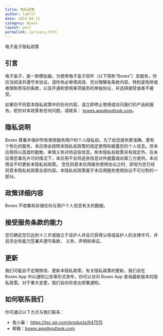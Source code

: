 ```yaml
---
title: 隐私政策
author: lw0717
date: 2024-04-12
category: Boxes
layout: post
permalink: /privacy.html
---
```


电子盒子隐私政策

## 引言

电子盒子，是一款模拟器。为使用电子盒子软件（以下简称“Boxes”）及服务，你应当阅读并遵守本协议。请你务必审慎阅读、充分理解各条款内容，特别是免除或者限制责任的条款，以及开通和使用某项服务的单独协议，并选择接受或者不接受。

如果你不同意本隐私政策中的任何内容，请立即停止使用或访问我们的产品和服务。若你对本政策有任何问题，请联系： <boxes.app@outlook.com>。

## 隐私说明

Boxes 尊重并保护所有使用服务用户的个人隐私权。为了给您提供更准确、更有个性化的服务，本应用会按照本隐私权政策的规定使用和披露您的个人信息。但本应用将以高度的勤勉、审慎义务对待这些信息。除本隐私权政策另有规定外，在未征得您事先许可的情况下，本应用不会将这些信息对外披露或向第三方提供。本应用会不时更新本隐私权政策。 您在同意本应用服务使用协议之时，即视为您已经同意本隐私权政策全部内容。本隐私权政策属于本应用服务使用协议不可分割的一部分。

## 政策详细内容

Boxes 不收集和存储任何与用户个人信息有关的数据。

## 接受服务条款的能力

您已确定您已达到十三岁或独立于监护人并且已获得父母或监护人的法律许可，并且完全有能力签署并遵守条款， 义务，声明和保证。

## 更新

我们可能会不定期修改、更新本隐私政策，有关隐私政策的更新，我们会在 Boxes App 中以通知公告等形式发布，你可以访问 Boxes App 查询最新版本的隐私政策。对于重大变更，我们会向你发出郑重通知。

## 如何联系我们

你可通过以下方式与我们联系：

- 兔小巢： <https://txc.qq.com/products/647515>
- 邮箱：<boxes.app@outlook.com>
